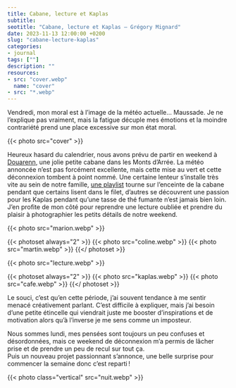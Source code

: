 ```yaml
---
title: Cabane, lecture et Kaplas
subtitle: 
seotitle: "Cabane, lecture et Kaplas — Grégory Mignard"
date: 2023-11-13 12:00:00 +0200
slug: "cabane-lecture-kaplas"
categories:
- journal
tags: [""]
description: ""
resources:
- src: "cover.webp"
  name: "cover"
- src: "*.webp"
---
```


Vendredi, mon moral est à l’image de la météo actuelle… Maussade. Je ne l’explique pas vraiment, mais la fatigue décuple mes émotions et la moindre contrariété prend une place excessive sur mon état moral.  

{{< photo src="cover" >}}

Heureux hasard du calendrier, nous avons prévu de partir en weekend à [Douarenn](https://douarenn.fr), une jolie petite cabane dans les Monts d’Arrée. La météo annoncée n’est pas forcément excellente, mais cette mise au vert et cette déconnexion tombent à point nommé. Une certaine lenteur s’installe très vite au sein de notre famille, [une playlist](https://music.apple.com/fr/playlist/good-vibes/pl.u-zWd9IxVDeYq) tourne sur l’enceinte de la cabane pendant que certains lisent dans le filet, d’autres se découvrent une passion pour les Kaplas pendant qu’une tasse de thé fumante n’est jamais bien loin.  
J’en profite de mon côté pour reprendre une lecture oubliée et prendre du plaisir à photographier les petits détails de notre weekend.  

{{< photo src="marion.webp" >}}

{{< photoset always="2" >}}
{{< photo src="coline.webp" >}}
{{< photo src="martin.webp" >}}
{{</ photoset >}}

{{< photo src="lecture.webp" >}}

{{< photoset always="2" >}}
{{< photo src="kaplas.webp" >}}
{{< photo src="cafe.webp" >}}
{{</ photoset >}}

Le souci, c’est qu’en cette période, j’ai souvent tendance à me sentir menacé créativement parlant. C’est difficile à expliquer, mais j’ai besoin d’une petite étincelle qui viendrait juste me booster d’inspirations et de motivation alors qu’à l’inverse je me sens comme un imposteur.  

Nous sommes lundi, mes pensées sont toujours un peu confuses et désordonnées, mais ce weekend de déconnexion m’a permis de lâcher prise et de prendre un peu de recul sur tout ça.  
Puis un nouveau projet passionnant s’annonce, une belle surprise pour commencer la semaine donc c’est reparti !

{{< photo class="vertical" src="nuit.webp" >}}